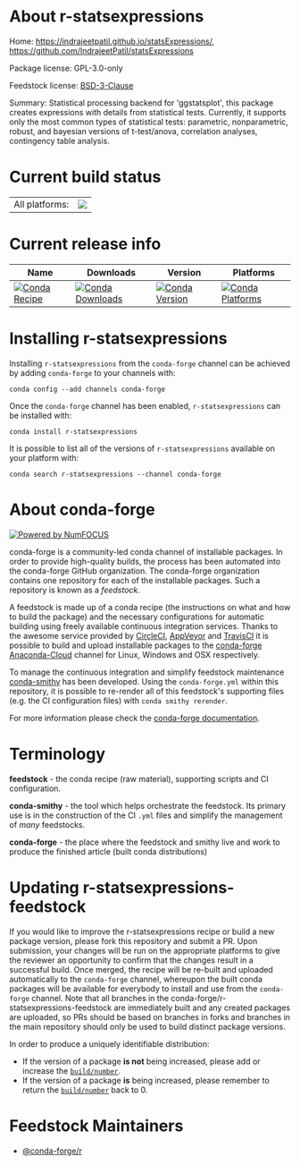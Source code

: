 About r-statsexpressions
========================

Home: https://indrajeetpatil.github.io/statsExpressions/, https://github.com/IndrajeetPatil/statsExpressions

Package license: GPL-3.0-only

Feedstock license: [BSD-3-Clause](https://github.com/conda-forge/r-statsexpressions-feedstock/blob/master/LICENSE.txt)

Summary: Statistical processing backend for 'ggstatsplot', this package creates expressions with details from statistical tests. Currently, it supports only the most common types of statistical tests: parametric, nonparametric, robust, and bayesian versions of t-test/anova, correlation analyses, contingency table analysis.

Current build status
====================


<table><tr><td>All platforms:</td>
    <td>
      <a href="https://dev.azure.com/conda-forge/feedstock-builds/_build/latest?definitionId=7811&branchName=master">
        <img src="https://dev.azure.com/conda-forge/feedstock-builds/_apis/build/status/r-statsexpressions-feedstock?branchName=master">
      </a>
    </td>
  </tr>
</table>

Current release info
====================

| Name | Downloads | Version | Platforms |
| --- | --- | --- | --- |
| [![Conda Recipe](https://img.shields.io/badge/recipe-r--statsexpressions-green.svg)](https://anaconda.org/conda-forge/r-statsexpressions) | [![Conda Downloads](https://img.shields.io/conda/dn/conda-forge/r-statsexpressions.svg)](https://anaconda.org/conda-forge/r-statsexpressions) | [![Conda Version](https://img.shields.io/conda/vn/conda-forge/r-statsexpressions.svg)](https://anaconda.org/conda-forge/r-statsexpressions) | [![Conda Platforms](https://img.shields.io/conda/pn/conda-forge/r-statsexpressions.svg)](https://anaconda.org/conda-forge/r-statsexpressions) |

Installing r-statsexpressions
=============================

Installing `r-statsexpressions` from the `conda-forge` channel can be achieved by adding `conda-forge` to your channels with:

```
conda config --add channels conda-forge
```

Once the `conda-forge` channel has been enabled, `r-statsexpressions` can be installed with:

```
conda install r-statsexpressions
```

It is possible to list all of the versions of `r-statsexpressions` available on your platform with:

```
conda search r-statsexpressions --channel conda-forge
```


About conda-forge
=================

[![Powered by NumFOCUS](https://img.shields.io/badge/powered%20by-NumFOCUS-orange.svg?style=flat&colorA=E1523D&colorB=007D8A)](http://numfocus.org)

conda-forge is a community-led conda channel of installable packages.
In order to provide high-quality builds, the process has been automated into the
conda-forge GitHub organization. The conda-forge organization contains one repository
for each of the installable packages. Such a repository is known as a *feedstock*.

A feedstock is made up of a conda recipe (the instructions on what and how to build
the package) and the necessary configurations for automatic building using freely
available continuous integration services. Thanks to the awesome service provided by
[CircleCI](https://circleci.com/), [AppVeyor](https://www.appveyor.com/)
and [TravisCI](https://travis-ci.com/) it is possible to build and upload installable
packages to the [conda-forge](https://anaconda.org/conda-forge)
[Anaconda-Cloud](https://anaconda.org/) channel for Linux, Windows and OSX respectively.

To manage the continuous integration and simplify feedstock maintenance
[conda-smithy](https://github.com/conda-forge/conda-smithy) has been developed.
Using the ``conda-forge.yml`` within this repository, it is possible to re-render all of
this feedstock's supporting files (e.g. the CI configuration files) with ``conda smithy rerender``.

For more information please check the [conda-forge documentation](https://conda-forge.org/docs/).

Terminology
===========

**feedstock** - the conda recipe (raw material), supporting scripts and CI configuration.

**conda-smithy** - the tool which helps orchestrate the feedstock.
                   Its primary use is in the construction of the CI ``.yml`` files
                   and simplify the management of *many* feedstocks.

**conda-forge** - the place where the feedstock and smithy live and work to
                  produce the finished article (built conda distributions)


Updating r-statsexpressions-feedstock
=====================================

If you would like to improve the r-statsexpressions recipe or build a new
package version, please fork this repository and submit a PR. Upon submission,
your changes will be run on the appropriate platforms to give the reviewer an
opportunity to confirm that the changes result in a successful build. Once
merged, the recipe will be re-built and uploaded automatically to the
`conda-forge` channel, whereupon the built conda packages will be available for
everybody to install and use from the `conda-forge` channel.
Note that all branches in the conda-forge/r-statsexpressions-feedstock are
immediately built and any created packages are uploaded, so PRs should be based
on branches in forks and branches in the main repository should only be used to
build distinct package versions.

In order to produce a uniquely identifiable distribution:
 * If the version of a package **is not** being increased, please add or increase
   the [``build/number``](https://conda.io/docs/user-guide/tasks/build-packages/define-metadata.html#build-number-and-string).
 * If the version of a package **is** being increased, please remember to return
   the [``build/number``](https://conda.io/docs/user-guide/tasks/build-packages/define-metadata.html#build-number-and-string)
   back to 0.

Feedstock Maintainers
=====================

* [@conda-forge/r](https://github.com/conda-forge/r/)

